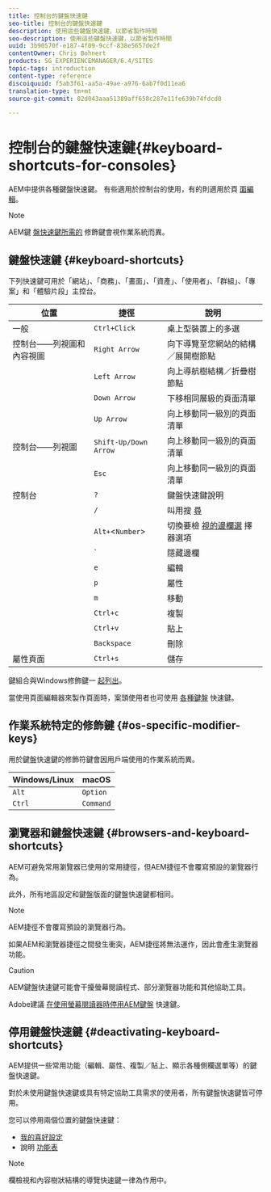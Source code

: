 ```yaml
---
title: 控制台的鍵盤快速鍵
seo-title: 控制台的鍵盤快速鍵
description: 使用這些鍵盤快速鍵，以節省製作時間
seo-description: 使用這些鍵盤快速鍵，以節省製作時間
uuid: 3b90570f-e187-4f09-9ccf-838e5657de2f
contentOwner: Chris Bohnert
products: SG_EXPERIENCEMANAGER/6.4/SITES
topic-tags: introduction
content-type: reference
discoiquuid: f5ab3f61-aa5a-49ae-a976-6ab7f0d11ea6
translation-type: tm+mt
source-git-commit: 02d043aaa51389aff658c287e11fe639b74fdcd0

---
```



# 控制台的鍵盤快速鍵{#keyboard-shortcuts-for-consoles}

AEM中提供各種鍵盤快速鍵。 有些適用於控制台的使用，有的則適用於頁 [面編輯](/help/sites-authoring/page-authoring-keyboard-shortcuts.md)。

>[!NOTE]
>
>AEM鍵 [盤快速鍵所需的](/help/sites-authoring/keyboard-shortcuts.md#os-specific-modifier-keys) 修飾鍵會視作業系統而異。

## 鍵盤快速鍵 {#keyboard-shortcuts}

下列快速鍵可用於「網站」、「商務」、「畫面」、「資產」、「使用者」、「群組」、「專案」和「體驗片段」主控台。

| 位置 | 捷徑 | 說明 |
|---|---|---|
| 一般 | `Ctrl+Click` | 桌上型裝置上的多選 |
| 控制台——列視圖和內容視圖 | `Right Arrow` | 向下導覽至您網站的結構／展開樹節點 |
|  | `Left Arrow` | 向上導航樹結構／折疊樹節點 |
|  | `Down Arrow` | 下移相同層級的頁面清單 |
|  | `Up Arrow` | 向上移動同一級別的頁面清單 |
| 控制台——列視圖 | `Shift-Up/Down Arrow` | 向上移動同一級別的頁面清單 |
|  | `Esc` | 向上移動同一級別的頁面清單 |
| 控制台 | `?` | 鍵盤快速鍵說明 |
|  | `/` | 叫用搜 [尋](/help/sites-authoring/search.md) |
|  | `Alt+`&lt;`Number`> | 切換要檢 [視的邊欄選](/help/sites-authoring/basic-handling.md#rail-selector) 擇器選項 |
|  | ` | 隱藏邊欄 |
|  | `e` | 編輯 |
|  | `p` | 屬性 |
|  | `m` | 移動 |
|  | `Ctrl+c` | 複製 |
|  | `Ctrl+v` | 貼上 |
|  | `Backspace` | 刪除 |
| 屬性頁面 | `Ctrl+s` | 儲存 |

鍵組合與Windows修飾鍵一 [起列出](/help/sites-authoring/keyboard-shortcuts.md#os-specific-modifier-keys)。

當使用頁面編輯器來製作頁面時，案頭使用者也可使用 [各種鍵盤](/help/sites-authoring/page-authoring-keyboard-shortcuts.md) 快速鍵。

## 作業系統特定的修飾鍵 {#os-specific-modifier-keys}

用於鍵盤快速鍵的修飾符鍵會因用戶端使用的作業系統而異。

| Windows/Linux | macOS |
|---|---|
| `Alt` | `Option` |
| `Ctrl` | `Command` |

## 瀏覽器和鍵盤快速鍵 {#browsers-and-keyboard-shortcuts}

AEM可避免常用瀏覽器已使用的常用捷徑，但AEM捷徑不會覆寫預設的瀏覽器行為。

此外，所有地區設定和鍵盤版面的鍵盤快速鍵都相同。

>[!NOTE]
>
>AEM捷徑不會覆寫預設的瀏覽器行為。
>
>如果AEM和瀏覽器捷徑之間發生衝突，AEM捷徑將無法運作，因此會產生瀏覽器功能。

>[!CAUTION]
>
>AEM鍵盤快速鍵可能會干擾螢幕閱讀程式、部分瀏覽器功能和其他協助工具。
>
>Adobe建議 [在使用螢幕閱讀器時停用AEM鍵盤](/help/sites-authoring/keyboard-shortcuts.md#deactivating-keyboard-shortcuts) 快速鍵。

## 停用鍵盤快速鍵 {#deactivating-keyboard-shortcuts}

AEM提供一些常用功能（編輯、屬性、複製／貼上、顯示各種側欄選單等）的鍵盤快速鍵。

對於未使用鍵盤快速鍵或具有特定協助工具需求的使用者，所有鍵盤快速鍵皆可停用。

您可以停用兩個位置的鍵盤快速鍵：

* [我的喜好設定](/help/sites-authoring/user-properties.md#my-preferences)
* 說明 [功能表](/help/sites-authoring/basic-handling.md#accessing-help)

>[!NOTE]
>
>欄檢視和內容樹狀結構的導覽快速鍵一律為作用中。

